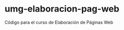 umg-elaboracion-pag-web
=======================

Código para el curso de Elaboración de Páginas Web
